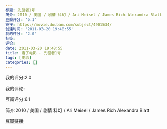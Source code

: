 ```yaml
---
标题: 先驱者1号
简介: 2010 / 美国 / 剧情 科幻 / Ari Meisel / James Rich Alexandra Blatt
豆瓣评分: '6.1'
链接: https://movie.douban.com/subject/4901534/
创建时间: '2011-03-20 19:48:55'
我的评分: '2.0'
标签:
评论:
date: 2011-03-20 19:48:55
title: 看了电影 - 先驱者1号
tags: [电影]
categories: []
---
```


我的评分:2.0

我的评论:

豆瓣评分:6.1

简介:2010 / 美国 / 剧情 科幻 / Ari Meisel / James Rich Alexandra Blatt

[豆瓣链接](https://movie.douban.com/subject/4901534/)

